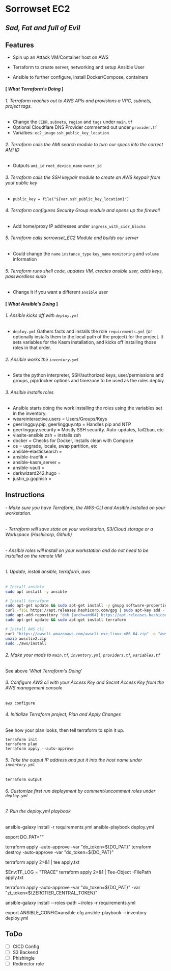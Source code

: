 # Sorrowset EC2
## _Sad, Fat and full of Evil_


## Features

- Spin up an Attack VM/Container host on AWS
  
- Terraform to create server, networking and setup Ansible User
  
- Ansible to further configure, install Docker/Compose, containers 


#### [ _What Terraform's Doing_ ]


###### 1. Terraform reaches out to AWS APIs and provisions a VPC, subnets, project tags.
- Change the `CIDR`, `subnets`, `region` and `tags` under `main.tf`
- Optional Cloudflare DNS Provider commented out under `provider.tf`
- Varialbes: `ec2_image` `ssh_public_key_location`


###### 2. Terraform calls the AMI search module to turn our specs into the correct AMI ID
- Outputs `ami_id` `root_device_name` `owner_id`


###### 3. Terraform calls the SSH keypair module to create an AWS keypair from yout public key
- `public_key = file("${var.ssh_public_key_location}")`


###### 4. Terraform configures Security Group module and opens up the firewall
- Add  home/proxy IP addresses under `ingress_with_cidr_blocks`


###### 5. Terraform calls sorrowset_EC2 Module and builds our server
- Could change the `name` `instance_type` `key_name` `monitoring` and `volume` information


###### 5. Terraform runs shell code, updates VM, creates ansible user, adds keys, passwordless sudo
- Change it if you want a different `ansible` user


#### [ _What Ansible's Doing_ ]


###### 1. Ansible kicks off with `deploy.yml` 

- `deploy.yml` Gathers facts and installs the role `requirements.yml` (or optionally installs them to the local path of the project) for the project. It sets variables for the Kasm installation, and kicks off installing those roles in that order.


###### 2. Ansible works the `inventory.yml` 

- Sets the python interpreter, SSH/authorized keys, user/permissions and groups, pip/docker options and timezone to be used as the roles deploy


###### 3. Ansible installs roles

- Ansible starts doing the work installing the roles using the variables set in the inventory.
- weareinteractive.users = Users/Groups/Keys
- geerlingguy.pip, geerlingguy.ntp = Handles pip and NTP
- geerlingguy.security = Mostly SSH security. Auto-updates, fail2ban, etc
- viasite-ansible.zsh = installs zsh
- docker = Checks for Docker, Installs clean with Compose
- os = upgrade, locale, swap partition, etc
- ansible-elasticsearch =
- ansible-traefik =
- ansible-kasm_server =
- ansible-vault =
- darkwizard242.hugo =
- justin_p.gophish =






 

## Instructions

###### - Make sure you have Terraform, the AWS-CLI and Ansible installed on your workstation.
###### - Terraform will save state on your workstation, S3/Cloud storage or a Workspace (Hashicorp, Github)
###### - Ansible roles will install on your workstation and do not need to be installed on the remote VM

 
###### 1. Update, install ansible, terraform, aws

```sh
# Install ansible
sudo apt install -y ansible

# Install terraform
sudo apt-get update && sudo apt-get install -y gnupg software-properties-common curl
curl -fsSL https://apt.releases.hashicorp.com/gpg | sudo apt-key add -
sudo apt-add-repository "deb [arch=amd64] https://apt.releases.hashicorp.com $(lsb_release -cs) main"
sudo apt-get update && sudo apt-get install terraform

# Install AWS cli
curl "https://awscli.amazonaws.com/awscli-exe-linux-x86_64.zip" -o "awscliv2.zip"
unzip awscliv2.zip
sudo ./aws/install
```

###### 2. Make your mods to `main.tf`, `inventory.yml`, `providers.tf`, `variables.tf`

 See above '_What Terraform's Doing_'

###### 3. Configure AWS cli with your Access Key and Secret Access Key from the AWS management console
`
aws configure
`

###### 4. Initialize Terraform project, Plan and Apply Changes
See how your plan looks, then tell terraform to spin it up.

```
terraform init
terraform plan
terraform apply --auto-approve
```

###### 5. Take the output IP address and put it into the host name under `inventory.yml`

```
terraform output
```

###### 6. Customize first run deployment by comment/uncomment roles under `deploy.yml` 

###### 7. Run the deploy.yml playbook
ansible-galaxy install -r requirements.yml
ansible-playbook deploy.yml

export DO_PAT=""

terraform apply -auto-approve -var "do_token=${DO_PAT}"
terraform destroy -auto-approve -var "do_token=${DO_PAT}"

terraform apply 2>&1 | tee apply.txt


$Env:TF_LOG = "TRACE"
terraform apply 2>&1 | Tee-Object -FilePath apply.txt

terraform apply -auto-approve -var "do_token=${DO_PAT}" -var "zt_token=${ZEROTIER_CENTRAL_TOKEN}"


ansible-galaxy install --roles-path ~/roles -r requirements.yml

export ANSIBLE_CONFIG=ansible.cfg
ansible-playbook -i inventory deploy.yml

## ToDo

- [ ] CICD Config
- [ ] S3 Backend
- [ ] Phishingle
- [ ] Redirector role 
